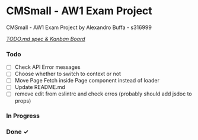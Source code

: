 # CMSmall - AW1 Exam Project

CMSmall - AW1 Exam Project by Alexandro Buffa - s316999


<em>[TODO.md spec & Kanban Board](https://bit.ly/3fCwKfM)</em>

### Todo

- [ ] Check API Error messages  
- [ ] Choose whether to switch to context or not  
- [ ] Move Page Fetch inside Page component instead of loader  
- [ ] Update README.md  
- [ ] remove edit from eslintrc and check erros (probably should add jsdoc to props)  

### In Progress


### Done ✓


